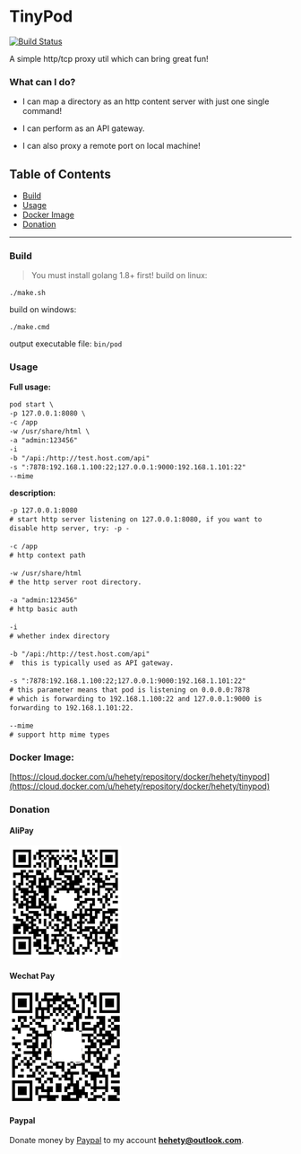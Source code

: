 # TinyPod
[![Build Status](https://travis-ci.org/hetianyi/tinypod.svg?branch=master)](https://travis-ci.org/hetianyi/tinypod)


A simple http/tcp proxy util which can bring great fun!

### What can I do?
- I can map a directory as an http content server with just one single command!

- I can perform as an API gateway.

- I can also proxy a remote port on local machine!



## Table of Contents

* [Build](#build)
* [Usage](#usage)
* [Docker Image](#docker-image)
* [Donation](#donation)

------



### Build

> You must install golang 1.8+ first!
build on linux:

```shell
./make.sh
```
build on windows:
```shell
./make.cmd
```
output executable file: ```bin/pod```



### Usage

**Full usage:**

```shell
pod start \
-p 127.0.0.1:8080 \
-c /app
-w /usr/share/html \
-a "admin:123456" 
-i 
-b "/api:/http://test.host.com/api"
-s ":7878:192.168.1.100:22;127.0.0.1:9000:192.168.1.101:22" 
--mime
```

**description:**

```shell
-p 127.0.0.1:8080 
# start http server listening on 127.0.0.1:8080, if you want to disable http server, try: -p -

-c /app
# http context path

-w /usr/share/html
# the http server root directory.

-a "admin:123456" 
# http basic auth

-i
# whether index directory

-b "/api:/http://test.host.com/api"
#  this is typically used as API gateway.

-s ":7878:192.168.1.100:22;127.0.0.1:9000:192.168.1.101:22" 
# this parameter means that pod is listening on 0.0.0.0:7878 
# which is forwarding to 192.168.1.100:22 and 127.0.0.1:9000 is forwarding to 192.168.1.101:22.

--mime
# support http mime types
```



### Docker Image:
[https://cloud.docker.com/u/hehety/repository/docker/hehety/tinypod](https://cloud.docker.com/u/hehety/repository/docker/hehety/tinypod)



### Donation

#### AliPay

![](doc/alipay.png)

#### Wechat Pay

![](doc/wechatpay.png)

#### Paypal

Donate money by [Paypal](https://www.paypal.me/hehety) to my account **hehety@outlook.com**.